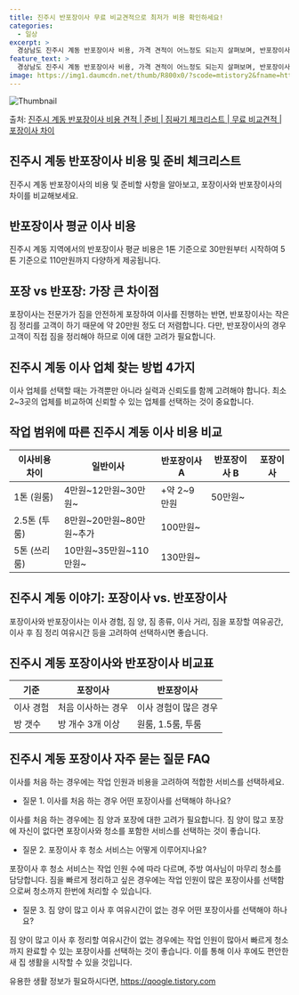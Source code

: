 ```yaml
---
title: 진주시 반포장이사 무료 비교견적으로 최저가 비용 확인하세요!
categories:
  - 일상
excerpt: >
  경상남도 진주시 계동 반포장이사 비용, 가격 견적이 어느정도 되는지 살펴보며, 반포장이사를 준비함에 있어 짐싸기 준비 체크리스트가 무엇인지 보겠습니다. 마지막으로 포장이사와 차이점을 통해 무료 비교견적으로 어떤 것이 더 합리적인 선택인지 공유 드립니다.진주시 계동 포장이사 견적 샘플 보기 👈 클릭진주시 계동 포장이사 가격 살펴보기 👈 클릭진주시 계동 반포장이사 평균 이사 비용평수진주시 계동 평균 이사 비용원룸 이사9평 이하 (1톤)30만원~투룸/쓰리룸 이사16평 ~ 20평 (2.5톤)80만원~쓰리룸 이사21평 (5톤) ~110만원~우리집 무료 이사견적 받기 👈 클릭포장 vs 반포장: 가장 큰 차이점이사 종류에 따라 짐정리 범위에 대한 업체와 고객의 차이가 있으며, 반포장이사는 작은 짐 정리를 고객이..
feature_text: >
  경상남도 진주시 계동 반포장이사 비용, 가격 견적이 어느정도 되는지 살펴보며, 반포장이사를 준비함에 있어 짐싸기 준비 체크리스트가 무엇인지 보겠습니다. 마지막으로 포장이사와 차이점을 통해 무료 비교견적으로 어떤 것이 더 합리적인 선택인지 공유 드립니다.진주시 계동 포장이사 견적 샘플 보기 👈 클릭진주시 계동 포장이사 가격 살펴보기 👈 클릭진주시 계동 반포장이사 평균 이사 비용평수진주시 계동 평균 이사 비용원룸 이사9평 이하 (1톤)30만원~투룸/쓰리룸 이사16평 ~ 20평 (2.5톤)80만원~쓰리룸 이사21평 (5톤) ~110만원~우리집 무료 이사견적 받기 👈 클릭포장 vs 반포장: 가장 큰 차이점이사 종류에 따라 짐정리 범위에 대한 업체와 고객의 차이가 있으며, 반포장이사는 작은 짐 정리를 고객이..
image: https://img1.daumcdn.net/thumb/R800x0/?scode=mtistory2&fname=https%3A%2F%2Fblog.kakaocdn.net%2Fdn%2FwfqZ8%2FbtsHaS1H3Xa%2F2AiTz1TmNKQripd3TgeQV1%2Fimg.webp
---
```


![Thumbnail](https://img1.daumcdn.net/thumb/R800x0/?scode=mtistory2&fname=https%3A%2F%2Fblog.kakaocdn.net%2Fdn%2FwfqZ8%2FbtsHaS1H3Xa%2F2AiTz1TmNKQripd3TgeQV1%2Fimg.webp)

<p>출처: <a href="https://qoogle.tistory.com/9339" rel="dofollow">진주시 계동 반포장이사 비용 견적 | 준비 | 짐싸기 체크리스트 | 무료 비교견적 | 포장이사 차이</a> </p>

## 진주시 계동 반포장이사 비용 및 준비 체크리스트

진주시 계동 반포장이사의 비용 및 준비할 사항을 알아보고, 포장이사와 반포장이사의 차이를 비교해보세요.

## 반포장이사 평균 이사 비용

진주시 계동 지역에서의 반포장이사 평균 비용은 1톤 기준으로 30만원부터 시작하여 5톤 기준으로 110만원까지 다양하게 제공됩니다.

## 포장 vs 반포장: 가장 큰 차이점

포장이사는 전문가가 짐을 안전하게 포장하여 이사를 진행하는 반면, 반포장이사는 작은 짐 정리를 고객이 하기 때문에 약 20만원 정도 더
저렴합니다. 다만, 반포장이사의 경우 고객이 직접 짐을 정리해야 하므로 이에 대한 고려가 필요합니다.

## 진주시 계동 이사 업체 찾는 방법 4가지

이사 업체를 선택할 때는 가격뿐만 아니라 실력과 신뢰도를 함께 고려해야 합니다. 최소 2~3곳의 업체를 비교하여 신뢰할 수 있는 업체를
선택하는 것이 중요합니다.

## 작업 범위에 따른 진주시 계동 이사 비용 비교

**이사비용 차이** | **일반이사** | **반포장이사 A** | **반포장이사 B** | **포장이사**  
---|---|---|---|---  
1톤 (원룸) | 4만원~12만원~30만원~ | +약 2~9만원 | 50만원~  
2.5톤 (투룸) | 8만원~20만원~80만원~추가 | 100만원~  
5톤 (쓰리룸) | 10만원~35만원~110만원~ | 130만원~  
  
## 진주시 계동 이야기: 포장이사 vs. 반포장이사

포장이사와 반포장이사는 이사 경험, 짐 양, 짐 종류, 이사 거리, 짐을 포장할 여유공간, 이사 후 짐 정리 여유시간 등을 고려하여
선택하시면 좋습니다.

## 진주시 계동 포장이사와 반포장이사 비교표

**기준** | **포장이사** | **반포장이사**  
---|---|---  
이사 경험 | 처음 이사하는 경우 | 이사 경험이 많은 경우  
방 갯수 | 방 개수 3개 이상 | 원룸, 1.5룸, 투룸  
  
## 진주시 계동 포장이사 자주 묻는 질문 FAQ

이사를 처음 하는 경우에는 작업 인원과 비용을 고려하여 적합한 서비스를 선택하세요.

  * 질문 1. 이사를 처음 하는 경우 어떤 포장이사를 선택해야 하나요?

이사를 처음 하는 경우에는 짐 양과 포장에 대한 고려가 필요합니다. 짐 양이 많고 포장에 자신이 없다면 포장이사와 청소를 포함한 서비스를
선택하는 것이 좋습니다.

  * 질문 2. 포장이사 후 청소 서비스는 어떻게 이루어지나요?

포장이사 후 청소 서비스는 작업 인원 수에 따라 다르며, 주방 여사님이 마무리 청소를 담당합니다. 짐을 빠르게 정리하고 싶은 경우에는 작업
인원이 많은 포장이사를 선택함으로써 청소까지 한번에 처리할 수 있습니다.

  * 질문 3. 짐 양이 많고 이사 후 여유시간이 없는 경우 어떤 포장이사를 선택해야 하나요?

짐 양이 많고 이사 후 정리할 여유시간이 없는 경우에는 작업 인원이 많아서 빠르게 청소까지 완료할 수 있는 포장이사를 선택하는 것이
좋습니다. 이를 통해 이사 후에도 편안한 새 집 생활을 시작할 수 있을 것입니다.



 

유용한 생활 정보가 필요하시다면, <a href="https://qoogle.tistory.com" rel="dofollow">https://qoogle.tistory.com</a>


